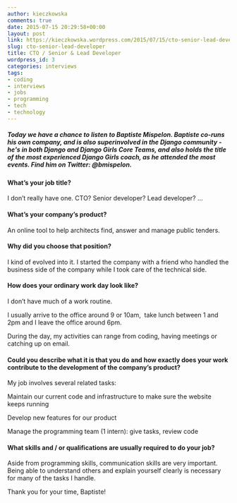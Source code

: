 ```yaml
---
author: kieczkowska
comments: true
date: 2015-07-15 20:29:58+00:00
layout: post
link: https://kieczkowska.wordpress.com/2015/07/15/cto-senior-lead-developer/
slug: cto-senior-lead-developer
title: CTO / Senior & Lead Developer
wordpress_id: 3
categories: interviews
tags:
- coding
- interviews
- jobs
- programming
- tech
- technology
---
```


##### Today we have a chance to listen to Baptiste Mispelon. Baptiste co-runs his own company, and is also superinvolved in the Django community - he's in both Django and Django Girls Core Teams, and also holds the title of the most experienced Django Girls coach, as he attended the most events. Find him on Twitter: @bmispelon.


#### What’s your job title?

I don’t really have one. CTO? Senior developer? Lead developer? …

#### What’s your company’s product?

An online tool to help architects find, answer and manage public tenders.

#### Why did you choose that position?

I kind of evolved into it. I started the company with a friend who handled the business side of the company while I took care of the technical side.

#### How does your ordinary work day look like?

I don’t have much of a work routine.

I usually arrive to the office around 9 or 10am,  take lunch between 1 and 2pm and I leave the office around 6pm.

During the day, my activities can range from coding, having meetings or catching up on email.

#### Could you describe what it is that you do and how exactly does your work contribute to the development of the company’s product?

My job involves several related tasks:

Maintain our current code and infrastructure to make sure the website keeps running

Develop new features for our product

Manage the programming team (1 intern): give tasks, review code

#### What skills and / or qualifications are usually required to do your job?

Aside from programming skills, communication skills are very important. Being able to understand others and explain yourself clearly is necessary for many of the tasks I handle.  
  


Thank you for your time, Baptiste! 
